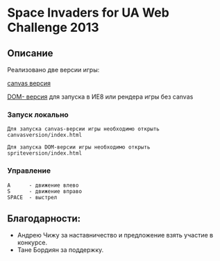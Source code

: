 Space Invaders for UA Web Challenge 2013
=======

## Описание

Реализовано две версии игры:

[canvas версия][]

[DOM- версия][] для запуска в ИЕ8 или рендера игры без canvas

### Запуск локально

    Для запуска canvas-версии игры необходимо открыть canvasversion/index.html

    Для запуска DOM-версии игры необходимо открыть spriteversion/index.html

### Управление

    A      - движение влево
    S      - движение вправо
    SPACE  - выстрел


## Благодарности:

  - Андрею Чижу за наставничество и предложение взять участие в конкурсе.
  - Тане Бордиян  за поддержку.

   [canvas версия]: http://dimarudenko.github.com/SpaceInvaders/canvasversion/index.html
   [DOM- версия]: http://dimarudenko.github.com/SpaceInvaders/spriteversion/index.html